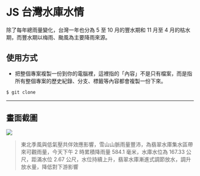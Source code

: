 # JS 台灣水庫水情

除了每年總雨量變化，台灣一年也分為 5 至 10 月的豐水期和 11 月至 4 月的枯水期，而豐水期以梅雨、颱風為主要降雨來源。

## 使用方式
- 把整個專案複製一份到你的電腦裡，這裡指的「內容」不是只有檔案，而是指所有整個專案的歷史紀錄、分支、標籤等內容都會複製一份下來。
```sh
$ git clone
```

----

## 畫面截圖
![](https://i.imgur.com/iakMhXO.png)
>  東北季風與低氣壓共伴效應影響，雪山山脈雨量豐沛，為翡翠水庫集水區帶來可觀雨量，今天下午 2 時累積降雨量 584.1 毫米，水庫水位為 167.33 公尺，距滿水位 2.67 公尺，水位持續上升，翡翠水庫漸進式調節放水，調升放水量，降低對下游影響
